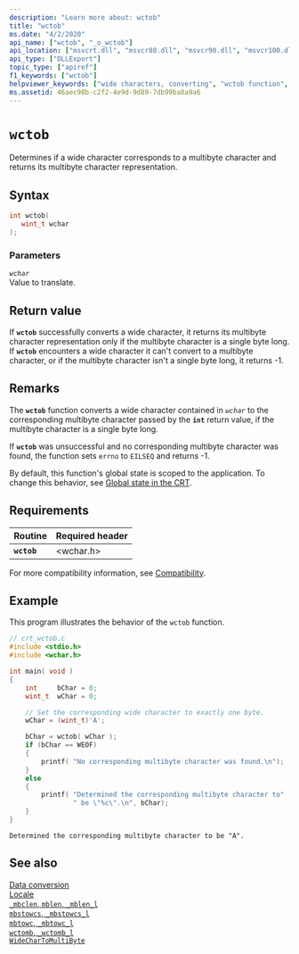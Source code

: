 ```yaml
---
description: "Learn more about: wctob"
title: "wctob"
ms.date: "4/2/2020"
api_name: ["wctob", "_o_wctob"]
api_location: ["msvcrt.dll", "msvcr80.dll", "msvcr90.dll", "msvcr100.dll", "msvcr100_clr0400.dll", "msvcr110.dll", "msvcr110_clr0400.dll", "msvcr120.dll", "msvcr120_clr0400.dll", "ucrtbase.dll", "api-ms-win-crt-convert-l1-1-0.dll"]
api_type: ["DLLExport"]
topic_type: ["apiref"]
f1_keywords: ["wctob"]
helpviewer_keywords: ["wide characters, converting", "wctob function", "characters, converting"]
ms.assetid: 46aec98b-c2f2-4e9d-9d89-7db99ba8a9a6
---
```

# `wctob`

Determines if a wide character corresponds to a multibyte character and returns its multibyte character representation.

## Syntax

```C
int wctob(
   wint_t wchar
);
```

### Parameters

*`wchar`*\
Value to translate.

## Return value

If **`wctob`** successfully converts a wide character, it returns its multibyte character representation only if the multibyte character is a single byte long. If **`wctob`** encounters a wide character it can't convert to a multibyte character, or if the multibyte character isn't a single byte long, it returns -1.

## Remarks

The **`wctob`** function converts a wide character contained in *`wchar`* to the corresponding multibyte character passed by the **`int`** return value, if the multibyte character is a single byte long.

If **`wctob`** was unsuccessful and no corresponding multibyte character was found, the function sets `errno` to `EILSEQ` and returns -1.

By default, this function's global state is scoped to the application. To change this behavior, see [Global state in the CRT](../global-state.md).

## Requirements

| Routine | Required header |
|---|---|
| **`wctob`** | \<wchar.h> |

For more compatibility information, see [Compatibility](../compatibility.md).

## Example

This program illustrates the behavior of the `wctob` function.

```C
// crt_wctob.c
#include <stdio.h>
#include <wchar.h>

int main( void )
{
    int     bChar = 0;
    wint_t  wChar = 0;

    // Set the corresponding wide character to exactly one byte.
    wChar = (wint_t)'A';

    bChar = wctob( wChar );
    if (bChar == WEOF)
    {
        printf( "No corresponding multibyte character was found.\n");
    }
    else
    {
        printf( "Determined the corresponding multibyte character to"
                " be \"%c\".\n", bChar);
    }
}
```

```Output
Determined the corresponding multibyte character to be "A".
```

## See also

[Data conversion](../data-conversion.md)\
[Locale](../locale.md)\
[`_mbclen`, `mblen`, `_mblen_l`](mbclen-mblen-mblen-l.md)\
[`mbstowcs`, `_mbstowcs_l`](mbstowcs-mbstowcs-l.md)\
[`mbtowc`, `_mbtowc_l`](mbtowc-mbtowc-l.md)\
[`wctomb`, `_wctomb_l`](wctomb-wctomb-l.md)\
[`WideCharToMultiByte`](/windows/win32/api/stringapiset/nf-stringapiset-widechartomultibyte)
